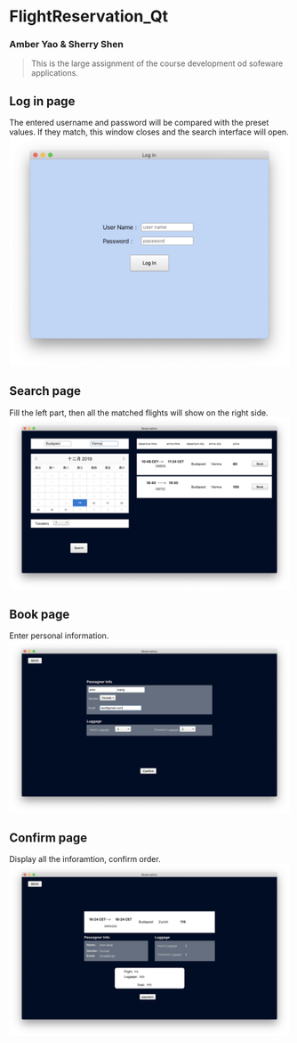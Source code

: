 # FlightReservation_Qt

### Amber Yao & Sherry Shen

> This is the large assignment of the course development od sofeware applications.

## Log in page
The entered username and password will be compared with the preset values. If they match, this window closes and the search interface will open.
![Image](https://github.com/amberYYX/FlightReservation_Qt/blob/master/ScreenShot/logIn.png)

## Search page
Fill the left part, then all the matched flights will show on the right side.
![Image](https://github.com/amberYYX/FlightReservation_Qt/blob/master/ScreenShot/search.png)

## Book page
Enter personal information.
![Image](https://github.com/amberYYX/FlightReservation_Qt/blob/master/ScreenShot/book.png)

## Confirm page
Display all the inforamtion, confirm order.
![Image](https://github.com/amberYYX/FlightReservation_Qt/blob/master/ScreenShot/confirm.png)








